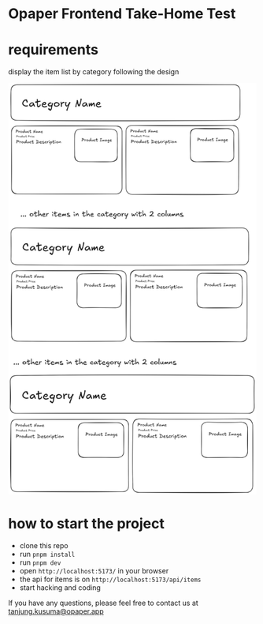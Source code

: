 # Opaper Frontend Take-Home Test

# requirements

display the item list by category following the design

![mockup](./example-mockup.png)

# how to start the project

- clone this repo
- run `pnpm install`
- run `pnpm dev`
- open `http://localhost:5173/` in your browser
- the api for items is on `http://localhost:5173/api/items`
- start hacking and coding

If you have any questions, please feel free to contact us at tanjung.kusuma@opaper.app
